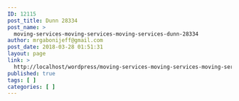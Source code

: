 ```yaml
---
ID: 12115
post_title: Dunn 28334
post_name: >
  moving-services-moving-services-moving-services-dunn-28334
author: mrgabonijeff@gmail.com
post_date: 2018-03-28 01:51:31
layout: page
link: >
  http://localhost/wordpress/moving-services-moving-services-moving-services-dunn-28334/
published: true
tags: [ ]
categories: [ ]
---
```


